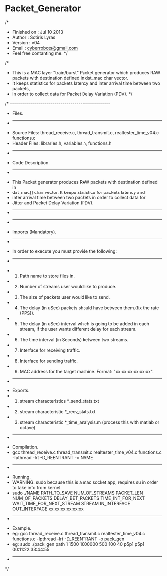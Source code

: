 Packet_Generator
================

/* 
 *  Finished on	: Jul 10 2013
 *  Author		  : Sotiris Lyras
 *  Version		  : v04
 *  Email       : cyberrobots@gmail.com
 *  Feel free contanting me.
 */


/*
 * This is a MAC layer "train/burst" Packet generator which produces RAW packets with destination defined in dst_mac char vector. 
 * It keeps statistics for packets latency and inter arrival time between two packets,
 * in order to collect data for Packet Delay Variation (PDV).
 */

/* --------------------------------------------------
 * Files.
 * --------------------------------------------------
 * Source Files: thread_receive.c, thread_transmit.c, realtester_time_v04.c functions.c
 * Header Files: libraries.h, variables.h, functions.h
 * --------------------------------------------------
 * Code Description.
 * --------------------------------------------------
 * This Packet generator produces RAW packets with destination defined in
 * dst_mac[] char vector. It keeps statistics for packets latency and
 * inter arrival time between two packets in order to collect data for
 * Jitter and Packet Delay Variation (PDV).
 * --------------------------------------------------
 * --------------------------------------------------
 * Imports (Mandatory).
 * --------------------------------------------------
 * In order to execute you must provide the following:
 * --------------------------------------------------
 * 1)	Path name to store files in.
 * 2)	Number of streams user would like to produce.
 * 3)	The size of packets user would like to send.
 * 4)	The delay (in uSec) packets should have between them.(fix the rate (PPS)).
 * 5)	The delay (in uSec) interval which is going to be added in each stream, if the user wants different delay for each stream.
 * 6)	The time interval (in Seconds) between two streams.
 * 7)	Interface for receiving traffic.
 * 8)	Interface for sending traffic.
 * 9)	MAC address for the target machine. Format: "xx:xx:xx:xx:xx:xx".
 * --------------------------------------------------
 * Exports.
 * 1)	stream characteristics *_send_stats.txt
 * 2)	stream characteristic  *_recv_stats.txt
 * 3)	stream characteristic  *_time_analysis.m (process this with matlab or octave)
 * --------------------------------------------------
 * Compilation.
 * gcc thread_receive.c thread_transmit.c realtester_time_v04.c functions.c -lpthread -lrt -D_REENTRANT -o NAME
 * --------------------------------------------------
 * Running.
 * WARNING: sudo because this is a mac socket app, requires su in order to take info from kernel.
 * sudo ./NAME PATH_TO_SAVE NUM_OF_STREAMS PACKET_LEN NUM_OF_PACKETS DELAY_BET_PACKETS  TIME_INT_FOR_NEXT WAIT_TIME_FOR_NEXT_STREAM STREAM  IN_INTERFACE OUT_INTERFACE xx:xx:xx:xx:xx:xx
 * --------------------------------------------------
 * Example.
 * eg: gcc thread_receive.c thread_transmit.c realtester_time_v04.c functions.c -lpthread -lrt -D_REENTRANT -o pack_gen
 * eg: sudo ./pack_gen path 1 1500 1000000 500 100 40 p5p1 p5p1 00:11:22:33:44:55
 * --------------------------------------------------
 */
